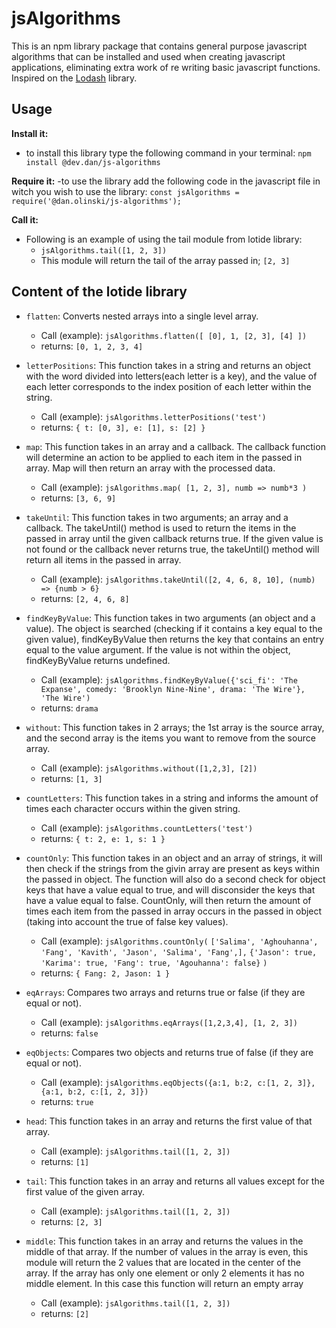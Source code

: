 # jsAlgorithms

This is an npm library package that contains general purpose javascript algorithms that can be installed and used when creating javascript applications, eliminating extra work of re writing basic javascript functions. Inspired on the [Lodash](https://lodash.com) library.

## Usage

**Install it:**
- to install this library type the following command in your terminal: `npm install @dev.dan/js-algorithms`

**Require it:**
-to use the library add the following code in the javascript file in witch you wish to use the library: `const jsAlgorithms = require('@dan.olinski/js-algorithms');`

**Call it:**
 - Following is an example of using the tail module from lotide library:
    - `jsAlgorithms.tail([1, 2, 3])`
    - This module will return the tail of the array passed in; `[2, 3]`

## Content of the lotide library

- `flatten`: Converts nested arrays into a single level array.
  - Call (example): `jsAlgorithms.flatten([ [0], 1, [2, 3], [4] ])`
  - returns: `[0, 1, 2, 3, 4]`
  
- `letterPositions`: This function takes in a string and returns an object with the word divided into letters(each letter is a key), and the value of each letter corresponds to the index position of each letter within the string.
  - Call (example): `jsAlgorithms.letterPositions('test')`
  - returns: `{ t: [0, 3], e: [1], s: [2] }`
  
- `map`: This function takes in an array and a callback. The callback function will determine an action to be applied to each item in the passed in array. Map will then return an array with the processed data.
  - Call (example): `jsAlgorithms.map( [1, 2, 3], numb => numb*3 )`
  - returns: `[3, 6, 9]`
  
- `takeUntil`: This function takes in two arguments; an array and a callback. The takeUntil() method is used to return the items in the passed in array until the given callback returns true. If the given value is not found or the callback never returns true, the takeUntil() method will return all items in the passed in array.
  - Call (example): `jsAlgorithms.takeUntil([2, 4, 6, 8, 10], (numb) => {numb > 6}`
  - returns: `[2, 4, 6, 8]`

- `findKeyByValue`: This function takes in two arguments (an object and a value). The object is searched (checking if it contains a key equal to the given value), findKeyByValue then returns the key that contains an entry equal to the value argument. If the value is not within the object, findKeyByValue returns undefined.
  - Call (example): `jsAlgorithms.findKeyByValue({'sci_fi': 'The Expanse', comedy: 'Brooklyn Nine-Nine', drama: 'The Wire'}, 'The Wire')`
  - returns: `drama`

- `without`: This function takes in 2 arrays; the 1st array is the source array, and the second array is the items you want to remove from the source array.
   - Call (example): `jsAlgorithms.without([1,2,3], [2])`
   - returns: `[1, 3]`

- `countLetters`: This function takes in a string and informs the amount of times each character occurs within the given string.
  - Call (example): `jsAlgorithms.countLetters('test')`
  - returns: `{ t: 2, e: 1, s: 1 }`
  
- `countOnly`: This function takes in an object and an array of strings, it will then check if the strings from the givin array are present as keys within the passed in object. The function will also do a second check for object keys that have a value equal to true, and will disconsider the keys that have a value equal to false.
CountOnly, will then return the amount of times each item from the passed in array occurs in the passed in object (taking into account the true of false key values).
  - Call (example): `jsAlgorithms.countOnly(`
  `['Salima', 'Aghouhanna', 'Fang', 'Kavith', 'Jason', 'Salima', 'Fang',],`
  `{'Jason': true, 'Karima': true, 'Fang': true, 'Agouhanna': false}`
  `)`
  - returns: `{ Fang: 2, Jason: 1 }`
  
- `eqArrays`: Compares two arrays and returns true or false (if they are equal or not).
  - Call (example): `jsAlgorithms.eqArrays([1,2,3,4], [1, 2, 3])`
  - returns: `false`
  
- `eqObjects`: Compares two objects and returns true of false (if they are equal or not).
  - Call (example): `jsAlgorithms.eqObjects({a:1, b:2, c:[1, 2, 3]}, {a:1, b:2, c:[1, 2, 3]})`
  - returns: `true`
  
- `head`: This function takes in an array and returns the first value of that array.
  - Call (example): `jsAlgorithms.tail([1, 2, 3])`
  - returns: `[1]`

- `tail`: This function takes in an array and returns all values except for the first value of the given array.
  - Call (example): `jsAlgorithms.tail([1, 2, 3])`
  - returns: `[2, 3]`
  
- `middle`: This function takes in an array and returns the values in the middle of that array. If the number of values in the array is even, this module will return the 2 values that are located in the center of the array.
If the array has only one element or only 2 elements it has no middle element. In this case this function will return an empty array
  - Call (example): `jsAlgorithms.tail([1, 2, 3])`
  - returns: `[2]`